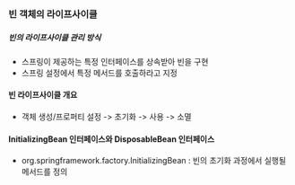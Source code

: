 ### 빈 객체의 라이프사이클

##### 빈의 라이프사이클 관리 방식

* 스프링이 제공하는 특정 인터페이스를 상속받아 빈을 구현
* 스프링 설정에서 특정 메서드를 호출하라고 지정

#### 빈 라이프사이클 개요

* 객체 생성/프로퍼티 설정 -&gt; 초기화 -&gt; 사용 -&gt; 소멸

#### InitializingBean 인터페이스와 DisposableBean 인터페이스

 - org.springframework.factory.InitializingBean : 빈의 초기화 과정에서 실행될 메서드를 정의



